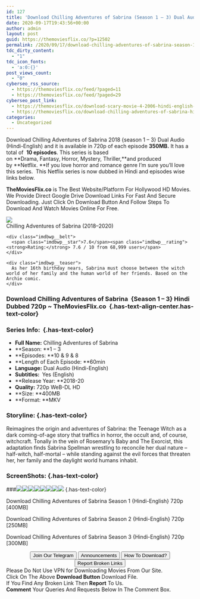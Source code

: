 ```yaml
---
id: 127
title: 'Download Chilling Adventures of Sabrina (Season 1 – 3) Dual Audio {Hindi-English} 720p [350MB]'
date: 2020-09-17T19:43:56+00:00
author: admin
layout: post
guid: https://themoviesflix.co/?p=12502
permalink: /2020/09/17/download-chilling-adventures-of-sabrina-season-1-3-dual-audio-hindi-english-720p-350mb/
tdc_dirty_content:
  - "1"
tdc_icon_fonts:
  - 'a:0:{}'
post_views_count:
  - "0"
cyberseo_rss_source:
  - https://themoviesflix.co/feed/?paged=11
  - https://themoviesflix.co/feed/?paged=29
cyberseo_post_link:
  - https://themoviesflix.co/download-scary-movie-4-2006-hindi-english-480p-720p-1080p/
  - https://themoviesflix.co/download-chilling-adventures-of-sabrina-hindi-season-1-3-720p/
categories:
  - Uncategorized
---
```

Download Chilling Adventures of Sabrina 2018 {season 1 – 3} Dual Audio (Hindi-English) and it is available in&nbsp;720p&nbsp;of each episode&nbsp;**350MB.**&nbsp;It has a total of&nbsp;&nbsp;**10&nbsp;episodes**.&nbsp;This series is based on&nbsp;**Drama,&nbsp;Fantasy,&nbsp;Horror,&nbsp;Mystery,&nbsp;Thriller,**and produced by&nbsp;**Netflix.&nbsp;**If you love horror and romance genre I’m sure you’ll love this series.&nbsp; This Netflix series is now dubbed in Hindi and episodes wise links below.

**TheMoviesFlix.co**&nbsp;is The Best Website/Platform For Hollywood HD Movies. We Provide Direct Google Drive Download Links For Fast And Secure Downloading. Just Click On Download Button And Follow Steps To Download And Watch Movies Online For Free.

<div class="imdbwp imdbwp--movie dark">
  <div class="imdbwp__thumb">
    <a class="imdbwp__link" target="_blank" title="Chilling Adventures of Sabrina" href="https://www.imdb.com/title/tt7569592/" rel="nofollow noopener noreferrer"><img class="imdbwp__img" src="https://m.media-amazon.com/images/M/MV5BNDJjYzk0ZTktNzQ1ZC00MmQ0LTk1NTYtNmMwMGE4NDM5ZjAyXkEyXkFqcGdeQXVyMTkxNjUyNQ@@._V1_SX300.jpg" /></a>
  </div>
  
  <div class="imdbwp__content">
    <div class="imdbwp__header">
      <span class="imdbwp__title">Chilling Adventures of Sabrina</span> (2018–2020)
    </div>
    
    <div class="imdbwp__belt">
      <span class="imdbwp__star">7.6</span><span class="imdbwp__rating"><strong>Rating:</strong> 7.6 / 10 from 68,999 users</span>
    </div>
    
    <div class="imdbwp__teaser">
      As her 16th birthday nears, Sabrina must choose between the witch world of her family and the human world of her friends. Based on the Archie comic.
    </div>
  </div>
</div>

### Download Chilling Adventures of Sabrina&nbsp; {Season 1 – 3} Hindi Dubbed&nbsp;720p ~ TheMoviesFlix.co&nbsp; {.has-text-align-center.has-text-color}

### Series Info:&nbsp; {.has-text-color}

  * **Full Name:**&nbsp;Chilling Adventures of Sabrina
  * **Season:&nbsp;**1 – 3
  * **Episodes:&nbsp;**10 & 9 & 8
  * **Length of Each Episode:&nbsp;**60min
  * **Language:**&nbsp;Dual Audio (Hindi-English)
  * **Subtitles:&nbsp;**&nbsp;Yes (English)
  * **Release Year:&nbsp;**2018-20
  * **Quality:** 720p WeB-DL HD
  * **Size:&nbsp;**400MB
  * **Format:&nbsp;**MKV

### Storyline: {.has-text-color}

Reimagines the origin and adventures of Sabrina: the Teenage Witch as a dark coming-of-age story that traffics in horror, the occult and, of course, witchcraft. Tonally in the vein of Rosemary’s Baby and The Exorcist, this adaptation finds Sabrina Spellman wrestling to reconcile her dual nature – half-witch, half-mortal – while standing against the evil forces that threaten her, her family and the daylight world humans inhabit.

### ScreenShots: {.has-text-color}

###![](https://i.imgur.com/mokSbJN.png)![](https://i.imgur.com/JpvMBLG.jpg)![](https://i.imgur.com/TTcqss1.jpg)![](https://i.imgur.com/XiLPCMz.jpg)![](https://i.imgur.com/sLtv7h3.jpg)![](https://i.imgur.com/iu9ETWE.jpg)![](https://i.imgur.com/DCwUdI0.png)![](https://i.imgur.com/V9Spmun.jpg)  {.has-text-color}

<p class="has-text-align-center has-text-color has-medium-font-size">
  Download Chilling Adventures of Sabrina Season 1 {Hindi-English} 720p [400MB]
</p>

<p class="has-text-align-center has-text-color has-medium-font-size">
  Download Chilling Adventures of Sabrina Season 2 {Hindi-English} 720p [250MB]
</p>

<p class="has-text-align-center has-text-color has-medium-font-size">
  Download Chilling Adventures of Sabrina Season 3 {Hindi-English} 720p [300MB]
</p>

<center>
</center>

<center>
  <a href="https://t.me/themoviesflixcom" target="_blank" data-wpel-link="external" rel="nofollow external noopener noreferrer"><button class="button button5">Join Our Telegram</button></a> <a href="https://themoviesflix.co/download-chilling-adventures-of-sabrina-hindi-season-1-3-720p/#" target="_blank" data-wpel-link="external" rel="nofollow external noopener noreferrer"><button class="button button5">Announcements</button></a> <a href="https://themoviesflix.com/how-to-download/" target="_blank" data-wpel-link="external" rel="nofollow external noopener noreferrer"><button class="button button5">How To Download?</button></a> <a href="https://themoviesflix.co/download-chilling-adventures-of-sabrina-hindi-season-1-3-720p/#" target="_blank" data-wpel-link="external" rel="nofollow external noopener noreferrer"><button class="button button5">Report Broken Links</button></a>
</center>

<div class="alert alert-danger">
  Please Do Not Use VPN for Downloading Movies From Our Site.
</div>

<div class="alert alert-success">
  Click On The Above <strong>Download Button</strong> Download File.
</div>

<div class="alert alert-warning">
  If You Find Any Broken Link Then <strong>Report</strong> To Us.
</div>

<div class="alert alert-info">
  <strong>Comment</strong> Your Queries And Requests Below In The Comment Box.
</div>